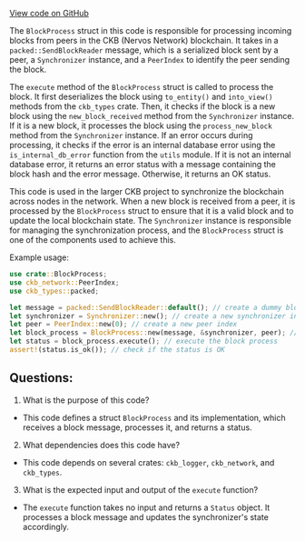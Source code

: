 [View code on GitHub](https://github.com/nervosnetwork/ckb/blob/develop/sync/src/synchronizer/block_process.rs)

The `BlockProcess` struct in this code is responsible for processing incoming blocks from peers in the CKB (Nervos Network) blockchain. It takes in a `packed::SendBlockReader` message, which is a serialized block sent by a peer, a `Synchronizer` instance, and a `PeerIndex` to identify the peer sending the block.

The `execute` method of the `BlockProcess` struct is called to process the block. It first deserializes the block using `to_entity()` and `into_view()` methods from the `ckb_types` crate. Then, it checks if the block is a new block using the `new_block_received` method from the `Synchronizer` instance. If it is a new block, it processes the block using the `process_new_block` method from the `Synchronizer` instance. If an error occurs during processing, it checks if the error is an internal database error using the `is_internal_db_error` function from the `utils` module. If it is not an internal database error, it returns an error status with a message containing the block hash and the error message. Otherwise, it returns an OK status.

This code is used in the larger CKB project to synchronize the blockchain across nodes in the network. When a new block is received from a peer, it is processed by the `BlockProcess` struct to ensure that it is a valid block and to update the local blockchain state. The `Synchronizer` instance is responsible for managing the synchronization process, and the `BlockProcess` struct is one of the components used to achieve this.

Example usage:

```rust
use crate::BlockProcess;
use ckb_network::PeerIndex;
use ckb_types::packed;

let message = packed::SendBlockReader::default(); // create a dummy block message
let synchronizer = Synchronizer::new(); // create a new synchronizer instance
let peer = PeerIndex::new(0); // create a new peer index
let block_process = BlockProcess::new(message, &synchronizer, peer); // create a new block process instance
let status = block_process.execute(); // execute the block process
assert!(status.is_ok()); // check if the status is OK
```
## Questions:
 1. What is the purpose of this code?
- This code defines a struct `BlockProcess` and its implementation, which receives a block message, processes it, and returns a status.

2. What dependencies does this code have?
- This code depends on several crates: `ckb_logger`, `ckb_network`, and `ckb_types`.

3. What is the expected input and output of the `execute` function?
- The `execute` function takes no input and returns a `Status` object. It processes a block message and updates the synchronizer's state accordingly.

